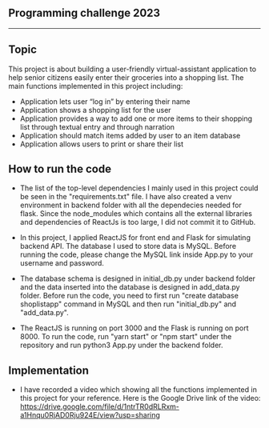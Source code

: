 ## Programming challenge 2023
---
## Topic
This project is about building a user-friendly virtual-assistant application to help senior citizens easily enter their groceries into a shopping list. The main functions implemented in this project including:
- Application lets user “log in” by entering their name 
- Application shows a shopping list for the user 
- Application provides a way to add one or more items to their shopping list through textual entry and through narration 
- Application should match items added by user to an item database 
- Application allows users to print or share their list 

## How to run the code

- The list of the top-level dependencies I mainly used in this project could be seen in the "requirements.txt" file. I have also created a venv environment in backend folder with all the dependecies needed for flask. Since the node_modules which contains all the external libraries and dependencies of ReactJs is too large, I did not commit it to GitHub.

- In this project, I applied ReactJS for front end and Flask for simulating backend API. The database I used to store data is MySQL. Before running the code, please change the MySQL link inside App.py to your username and password.


- The database schema is designed in initial_db.py under backend folder and the data inserted into the database is designed in add_data.py folder. Before run the code, you need to first run "create database shoplistapp" command in MySQL and then run "initial_db.py" and "add_data.py". 


- The ReactJS is running on port 3000 and the Flask is running on port 8000. To run the code, run "yarn start" or "npm start" under the repository and run python3 App.py under the backend folder. 


## Implementation
- I have recorded a video which showing all the functions implemented in this project for your reference. 
Here is the Google Drive link of the video: https://drive.google.com/file/d/1ntrTR0dRLRxm-a1Hnqu0RjAD0Rju924E/view?usp=sharing
